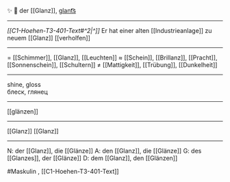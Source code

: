 ✨ 🔵 der [[Glanz]], [ɡlant͡s](https://youglish.com/pronounce/Glanz/german)

---
*[[C1-Hoehen-T3-401-Text#^2|^]]* Er hat einer alten [[Industrieanlage]] zu neuem [[Glanz]] [[verholfen]]

---
= [[Schimmer]], [[Glanz]], [[Leuchten]]
≈ [[Schein]], [[Brillanz]], [[Pracht]], [[Sonnenschein]], [[Schultern]]
≠ [[Mattigkeit]], [[Trübung]], [[Dunkelheit]]

---
shine, gloss  
блеск, глянец

---
[[glänzen]]

---
[[Glanz]]
[[Glanz]]


---
N: der [[Glanz]], die [[Glänze]]
A: den [[Glanz]], die [[Glänze]]
G: des [[Glanzes]], der [[Glänze]]
D: dem [[Glanz]], den [[Glänzen]]


#Maskulin , [[C1-Hoehen-T3-401-Text]]